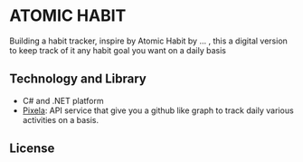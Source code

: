 # ATOMIC HABIT

Building a habit tracker, inspire by Atomic Habit by ... , this a digital version to keep track of it any habit goal you want on a daily basis

## Technology and Library

- C# and .NET platform 
- [Pixela](https://pixe.la/): API service that give you a github like graph to track daily various activities on a basis.

## License
